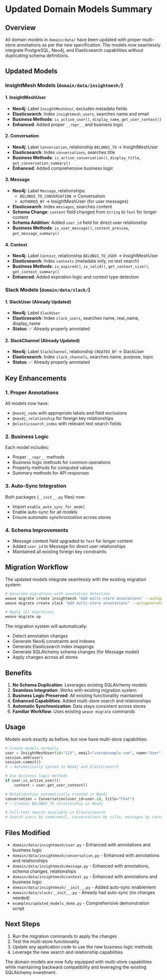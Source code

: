 # Updated Domain Models Summary

## Overview

All domain models in `domain/data/` have been updated with proper multi-store annotations as per the new specification. The models now seamlessly integrate PostgreSQL, Neo4j, and Elasticsearch capabilities without duplicating schema definitions.

## Updated Models

### InsightMesh Models (`domain/data/insightmesh/`)

#### 1. InsightMeshUser
- **Neo4j**: Label `InsightMeshUser`, excludes metadata fields
- **Elasticsearch**: Index `insightmesh_users`, searches name and email
- **Business Methods**: `is_active_user()`, `display_name`, `get_user_context()`
- **Enhanced**: Added proper `__repr__` and business logic

#### 2. Conversation
- **Neo4j**: Label `Conversation`, relationship `BELONGS_TO` → InsightMeshUser
- **Elasticsearch**: Index `conversations`, searches title
- **Business Methods**: `is_active_conversation()`, `display_title`, `get_conversation_summary()`
- **Enhanced**: Added comprehensive business logic

#### 3. Message
- **Neo4j**: Label `Message`, relationships:
  - `BELONGS_TO_CONVERSATION` → Conversation
  - `AUTHORED_BY` → InsightMeshUser (for user messages)
- **Elasticsearch**: Index `messages`, searches content
- **Schema Change**: `content` field changed from `String` to `Text` for longer content
- **Schema Addition**: Added `user_id` field for direct user relationship
- **Business Methods**: `is_user_message()`, `content_preview`, `get_message_summary()`

#### 4. Context
- **Neo4j**: Label `Context`, relationship `BELONGS_TO_USER` → InsightMeshUser
- **Elasticsearch**: Index `contexts` (metadata only, no text search)
- **Business Methods**: `is_expired()`, `is_valid()`, `get_context_size()`, `get_context_summary()`
- **Enhanced**: Added expiration logic and context type detection

### Slack Models (`domain/data/slack/`)

#### 1. SlackUser (Already Updated)
- **Neo4j**: Label `SlackUser`
- **Elasticsearch**: Index `slack_users`, searches name, real_name, display_name
- **Status**: ✅ Already properly annotated

#### 2. SlackChannel (Already Updated)
- **Neo4j**: Label `SlackChannel`, relationship `CREATED_BY` → SlackUser
- **Elasticsearch**: Index `slack_channels`, searches name, purpose, topic
- **Status**: ✅ Already properly annotated

## Key Enhancements

### 1. Proper Annotations
All models now have:
- `@neo4j_node` with appropriate labels and field exclusions
- `@neo4j_relationship` for foreign key relationships
- `@elasticsearch_index` with relevant text search fields

### 2. Business Logic
Each model includes:
- Proper `__repr__` methods
- Business logic methods for common operations
- Property methods for computed values
- Summary methods for API responses

### 3. Auto-Sync Integration
Both packages (`__init__.py` files) now:
- Import `enable_auto_sync_for_model`
- Enable auto-sync for all models
- Ensure automatic synchronization across stores

### 4. Schema Improvements
- Message content field upgraded to `Text` for longer content
- Added `user_id` to Message for direct user relationships
- Maintained all existing foreign key constraints

## Migration Workflow

The updated models integrate seamlessly with the existing migration system:

```bash
# Generate migrations with annotation detection
weave migrate create insightmesh "Add multi-store annotations" --autogenerate
weave migrate create slack "Add multi-store annotations" --autogenerate

# Apply all migrations
weave migrate up
```

The migration system will automatically:
- Detect annotation changes
- Generate Neo4j constraints and indexes
- Generate Elasticsearch index mappings
- Generate SQLAlchemy schema changes (for Message model)
- Apply changes across all stores

## Benefits

1. **No Schema Duplication**: Leverages existing SQLAlchemy models
2. **Seamless Integration**: Works with existing migration system
3. **Business Logic Preserved**: All existing functionality maintained
4. **Enhanced Capabilities**: Added multi-store search and relationships
5. **Automatic Synchronization**: Data stays consistent across stores
6. **Familiar Workflow**: Uses existing `weave migrate` commands

## Usage

Models work exactly as before, but now have multi-store capabilities:

```python
# Create models normally
user = InsightMeshUser(id="123", email="user@example.com", name="User")
session.add(user)
session.commit()
# → Automatically synced to Neo4j and Elasticsearch

# Use business logic methods
if user.is_active_user():
    context = user.get_user_context()

# Relationships automatically created in Neo4j
conversation = Conversation(user_id=user.id, title="Chat")
# → Creates BELONGS_TO relationship in Neo4j

# Full-text search available in Elasticsearch
# Search users by name/email, conversations by title, messages by content
```

## Files Modified

- `domain/data/insightmesh/user.py` - Enhanced with annotations and business logic
- `domain/data/insightmesh/conversation.py` - Enhanced with annotations and relationships
- `domain/data/insightmesh/message.py` - Enhanced with annotations, schema changes, relationships
- `domain/data/insightmesh/context.py` - Enhanced with annotations and business logic
- `domain/data/insightmesh/__init__.py` - Added auto-sync enablement
- `domain/data/slack/__init__.py` - Already had auto-sync (no changes needed)
- `examples/updated_models_demo.py` - Comprehensive demonstration script

## Next Steps

1. Run the migration commands to apply the changes
2. Test the multi-store functionality
3. Update any application code to use the new business logic methods
4. Leverage the new search and relationship capabilities

The domain models are now fully equipped with multi-store capabilities while maintaining backward compatibility and leveraging the existing SQLAlchemy investment. 
